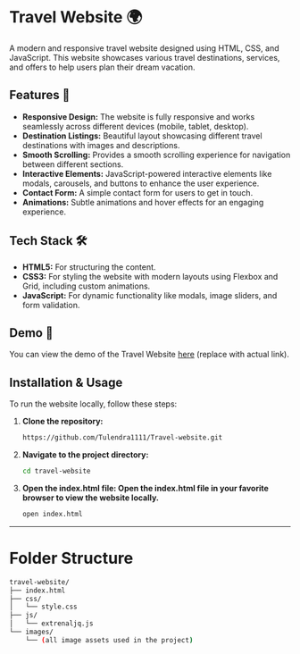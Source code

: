 # Travel Website 🌍

A modern and responsive travel website designed using HTML, CSS, and JavaScript. This website showcases various travel destinations, services, and offers to help users plan their dream vacation.

## Features 🚀

- **Responsive Design:** The website is fully responsive and works seamlessly across different devices (mobile, tablet, desktop).
- **Destination Listings:** Beautiful layout showcasing different travel destinations with images and descriptions.
- **Smooth Scrolling:** Provides a smooth scrolling experience for navigation between different sections.
- **Interactive Elements:** JavaScript-powered interactive elements like modals, carousels, and buttons to enhance the user experience.
- **Contact Form:** A simple contact form for users to get in touch.
- **Animations:** Subtle animations and hover effects for an engaging experience.

## Tech Stack 🛠

- **HTML5:** For structuring the content.
- **CSS3:** For styling the website with modern layouts using Flexbox and Grid, including custom animations.
- **JavaScript:** For dynamic functionality like modals, image sliders, and form validation.

## Demo 📸

You can view the demo of the Travel Website [here](https://fastidious-lolly-0438d5.netlify.app/) (replace with actual link).

## Installation & Usage

To run the website locally, follow these steps:

1. **Clone the repository:**
   ```bash
   https://github.com/Tulendra1111/Travel-website.git
   ```
2. **Navigate to the project directory:**
   ```bash
   cd travel-website
   ```
3. **Open the index.html file: Open the index.html file in your favorite browser to view the website locally.**
   ```bash
   open index.html

--------

# Folder Structure
```bash
travel-website/
├── index.html
├── css/
│   └── style.css
├── js/
│   └── extrenaljq.js
└── images/
    └── (all image assets used in the project)


